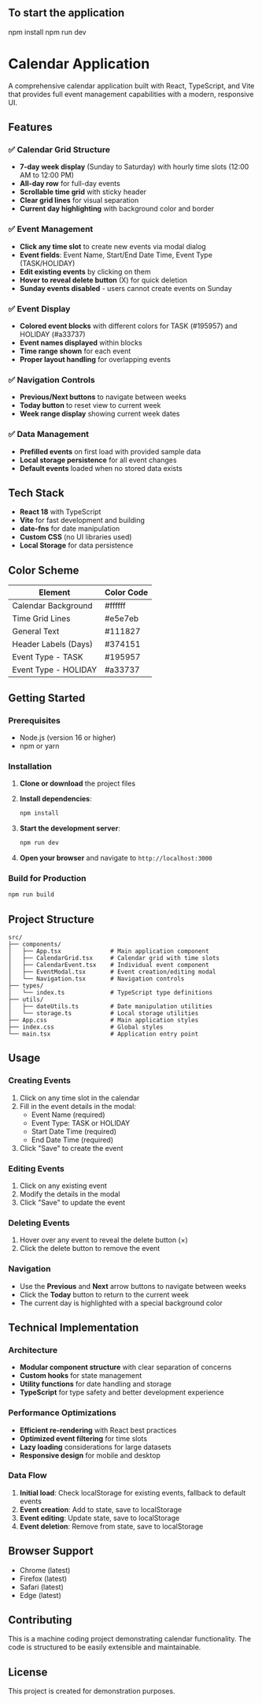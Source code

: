 ## To start the application
npm install
npm run dev

# Calendar Application

A comprehensive calendar application built with React, TypeScript, and Vite that provides full event management capabilities with a modern, responsive UI.

## Features

### ✅ Calendar Grid Structure
- **7-day week display** (Sunday to Saturday) with hourly time slots (12:00 AM to 12:00 PM)
- **All-day row** for full-day events
- **Scrollable time grid** with sticky header
- **Clear grid lines** for visual separation
- **Current day highlighting** with background color and border

### ✅ Event Management
- **Click any time slot** to create new events via modal dialog
- **Event fields**: Event Name, Start/End Date Time, Event Type (TASK/HOLIDAY)
- **Edit existing events** by clicking on them
- **Hover to reveal delete button** (X) for quick deletion
- **Sunday events disabled** - users cannot create events on Sunday

### ✅ Event Display
- **Colored event blocks** with different colors for TASK (#195957) and HOLIDAY (#a33737)
- **Event names displayed** within blocks
- **Time range shown** for each event
- **Proper layout handling** for overlapping events

### ✅ Navigation Controls
- **Previous/Next buttons** to navigate between weeks
- **Today button** to reset view to current week
- **Week range display** showing current week dates

### ✅ Data Management
- **Prefilled events** on first load with provided sample data
- **Local storage persistence** for all event changes
- **Default events** loaded when no stored data exists

## Tech Stack

- **React 18** with TypeScript
- **Vite** for fast development and building
- **date-fns** for date manipulation
- **Custom CSS** (no UI libraries used)
- **Local Storage** for data persistence

## Color Scheme

| Element | Color Code |
|---------|------------|
| Calendar Background | #ffffff |
| Time Grid Lines | #e5e7eb |
| General Text | #111827 |
| Header Labels (Days) | #374151 |
| Event Type - TASK | #195957 |
| Event Type - HOLIDAY | #a33737 |

## Getting Started

### Prerequisites
- Node.js (version 16 or higher)
- npm or yarn

### Installation

1. **Clone or download** the project files
2. **Install dependencies**:
   ```bash
   npm install
   ```

3. **Start the development server**:
   ```bash
   npm run dev
   ```

4. **Open your browser** and navigate to `http://localhost:3000`

### Build for Production

```bash
npm run build
```

## Project Structure

```
src/
├── components/
│   ├── App.tsx              # Main application component
│   ├── CalendarGrid.tsx     # Calendar grid with time slots
│   ├── CalendarEvent.tsx    # Individual event component
│   ├── EventModal.tsx       # Event creation/editing modal
│   └── Navigation.tsx       # Navigation controls
├── types/
│   └── index.ts             # TypeScript type definitions
├── utils/
│   ├── dateUtils.ts         # Date manipulation utilities
│   └── storage.ts           # Local storage utilities
├── App.css                  # Main application styles
├── index.css                # Global styles
└── main.tsx                 # Application entry point
```

## Usage

### Creating Events
1. Click on any time slot in the calendar
2. Fill in the event details in the modal:
   - Event Name (required)
   - Event Type: TASK or HOLIDAY
   - Start Date Time (required)
   - End Date Time (required)
3. Click "Save" to create the event

### Editing Events
1. Click on any existing event
2. Modify the details in the modal
3. Click "Save" to update the event

### Deleting Events
1. Hover over any event to reveal the delete button (×)
2. Click the delete button to remove the event

### Navigation
- Use the **Previous** and **Next** arrow buttons to navigate between weeks
- Click the **Today** button to return to the current week
- The current day is highlighted with a special background color

## Technical Implementation

### Architecture
- **Modular component structure** with clear separation of concerns
- **Custom hooks** for state management
- **Utility functions** for date handling and storage
- **TypeScript** for type safety and better development experience

### Performance Optimizations
- **Efficient re-rendering** with React best practices
- **Optimized event filtering** for time slots
- **Lazy loading** considerations for large datasets
- **Responsive design** for mobile and desktop

### Data Flow
1. **Initial load**: Check localStorage for existing events, fallback to default events
2. **Event creation**: Add to state, save to localStorage
3. **Event editing**: Update state, save to localStorage
4. **Event deletion**: Remove from state, save to localStorage

## Browser Support

- Chrome (latest)
- Firefox (latest)
- Safari (latest)
- Edge (latest)

## Contributing

This is a machine coding project demonstrating calendar functionality. The code is structured to be easily extensible and maintainable.

## License

This project is created for demonstration purposes. 